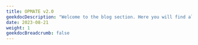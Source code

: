 ```yaml
---
title: OPMATE v2.0
geekdocDescription: "Welcome to the blog section. Here you will find all the latest updates and stories."
date: 2023-08-21
weight: 1
geekdocBreadcrumb: false
---
```

